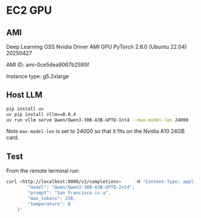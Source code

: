 
# EC2 GPU

## AMI

Deep Learning OSS Nvidia Driver AMI GPU PyTorch 2.6.0 (Ubuntu 22.04) 20250427

AMI ID: ami-0ce5dea9067b2595f

Instance type: g5.2xlarge

## Host LLM

```sh
pip install uv
uv pip install vllm==0.8.4
uv run vllm serve Qwen/Qwen3-30B-A3B-GPTQ-Int4 --max-model-len 24000
```

Note `max-model-len` is set to 24000 so that it fits on the Nvidia A10 24GB card.

## Test

From the remote terminal run:

```sh
curl <http://localhost:8000/v1/completions>     -H "Content-Type: application/json"     -d '{
        "model": "Qwen/Qwen3-30B-A3B-GPTQ-Int4",
        "prompt": "San Francisco is a",
        "max_tokens": 256,
        "temperature": 0
    }'
```
